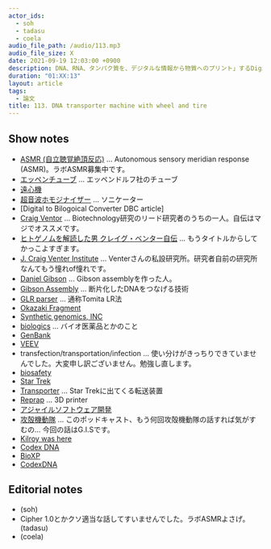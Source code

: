 ```yaml
---
actor_ids:
  - soh
  - tadasu
  - coela
audio_file_path: /audio/113.mp3
audio_file_size: X
date: 2021-09-19 12:03:00 +0900
description: DNA、RNA、タンパク質を、デジタルな情報から物質へのプリント」するDigital-to-Biological Converter (DBC)の技術について論文を中心に議論しました。
duration: "01:XX:13"
layout: article
tags:
  - 論文
title: 113. DNA transporter machine with wheel and tire
---
```


## Show notes
- [ASMR (自立聴覚絶頂反応)](https://ja.wikipedia.org/wiki/ASMR) ... Autonomous sensory meridian response (ASMR)。ラボASMR募集中です。
- [エッペンチューブ](https://www.eppendorf.com/JP-ja/myeppendorf/%E6%99%AF%E5%93%81%E3%82%B7%E3%83%A7%E3%83%83%E3%83%97/%E3%82%A8%E3%83%83%E3%83%9A%E3%83%B3%E3%83%89%E3%83%AB%E3%83%95%E8%A3%BD%E5%93%81/) ... エッペンドルフ社のチューブ
- [遠心機](https://axel.as-1.co.jp/asone/s/A0060200/)
- [超音波ホモジナイザー](https://www.wakenyaku.co.jp/ctg/ls.php?i=272) ... ソニケーター
- [Digital to Bilogoical Converter DBC article]
- [Craig Ventor](https://www.jcvi.org/about/j-craig-venter) ... Biotechnology研究のリード研究者のうちの一人。自伝はマジでオススメです。
- [ヒトゲノムを解読した男 クレイグ・ベンター自伝](https://www.amazon.co.jp/dp/4759811583) ... もうタイトルからしてかっこよすぎます。
- [J. Craig Venter Institute](https://www.jcvi.org/) ... Venterさんの私設研究所。研究者自前の研究所なんてもう憧れof憧れです。
- [Daniel Gibson](https://www.jcvi.org/about/daniel-gibson) ... Gibson assemblyを作った人。
- [Gibson Assembly](https://www.neb.com/applications/cloning-and-synthetic-biology/dna-assembly-and-cloning/gibson-assembly) ... 断片化したDNAをつなげる技術
- [GLR parser](https://en.wikipedia.org/wiki/GLR_parser) ... 通称Tomita LR法
- [Okazaki Fragment](https://www.itbm.nagoya-u.ac.jp/okazaki_award/okazaki_fragment_jp.html)
- [Synthetic genomics, INC](https://syntheticgenomics.com/)
- [biologics](https://kotobank.jp/word/%E3%83%90%E3%82%A4%E3%82%AA%E3%83%AD%E3%82%B8%E3%82%AF%E3%82%B9-1830519) ... バイオ医薬品とかのこと
- [GenBank](https://www.ncbi.nlm.nih.gov/genbank/)
- [VEEV](https://en.wikipedia.org/wiki/Venezuelan_equine_encephalitis_virus)
- transfection/transportation/infection ... 使い分けがきっちりできていませんでした。大変申し訳ございません。勉強し直します。
- [biosafety](https://www.phe.gov/s3/BioriskManagement/biosafety/Pages/Biosafety-FAQ.aspx)
- [Star Trek](https://www.startrek.com/)
- [Transporter](https://en.wikipedia.org/wiki/Transporter_(Star_Trek)) ... Star Trekに出てくる転送装置
- [Reprap](https://reprap.org/) ... 3D printer
- [アジャイルソフトウェア開発](https://ja.wikipedia.org/wiki/%E3%82%A2%E3%82%B8%E3%83%A3%E3%82%A4%E3%83%AB%E3%82%BD%E3%83%95%E3%83%88%E3%82%A6%E3%82%A7%E3%82%A2%E9%96%8B%E7%99%BA)
- [攻殻機動隊](https://ja.wikipedia.org/wiki/%E6%94%BB%E6%AE%BB%E6%A9%9F%E5%8B%95%E9%9A%8A) ... このポッドキャスト、もう何回攻殻機動隊の話すれば気がすむの... 今回の話はG.I.Sです。
- [Kilroy was here](https://researchat.fm/episode/62)
- [Codex DNA](https://codexdna.com/)
- [BioXP](https://codexdna.com/products/bioxp-system/)
- [CodexDNA](https://twitter.com/codex_dna/status/283225750046400515)

## Editorial notes
- (soh)
- Cipher 1.0とかクソ適当な話してすいませんでした。ラボASMRよさげ。(tadasu)
- (coela)











